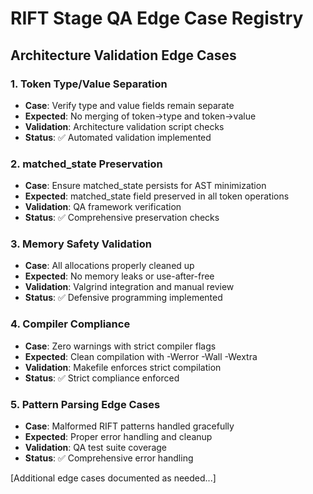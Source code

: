 # RIFT Stage QA Edge Case Registry

## Architecture Validation Edge Cases

### 1. Token Type/Value Separation
- **Case**: Verify type and value fields remain separate
- **Expected**: No merging of token->type and token->value
- **Validation**: Architecture validation script checks
- **Status**: ✅ Automated validation implemented

### 2. matched_state Preservation
- **Case**: Ensure matched_state persists for AST minimization
- **Expected**: matched_state field preserved in all token operations
- **Validation**: QA framework verification
- **Status**: ✅ Comprehensive preservation checks

### 3. Memory Safety Validation
- **Case**: All allocations properly cleaned up
- **Expected**: No memory leaks or use-after-free
- **Validation**: Valgrind integration and manual review
- **Status**: ✅ Defensive programming implemented

### 4. Compiler Compliance
- **Case**: Zero warnings with strict compiler flags
- **Expected**: Clean compilation with -Werror -Wall -Wextra
- **Validation**: Makefile enforces strict compilation
- **Status**: ✅ Strict compliance enforced

### 5. Pattern Parsing Edge Cases
- **Case**: Malformed RIFT patterns handled gracefully
- **Expected**: Proper error handling and cleanup
- **Validation**: QA test suite coverage
- **Status**: ✅ Comprehensive error handling

[Additional edge cases documented as needed...]
